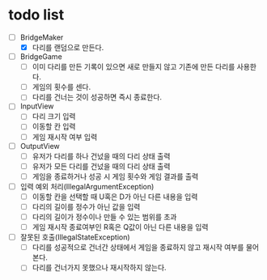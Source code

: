 # todo list

- [ ] BridgeMaker
  - [x] 다리를 랜덤으로 만든다.
- [ ] BridgeGame
  - [ ] 이미 다리를 만든 기록이 있으면 새로 만들지 않고 기존에 만든 다리를 사용한다.
  - [ ] 게임의 횟수를 센다.
  - [ ] 다리를 건너는 것이 성공하면 즉시 종료한다.
- [ ] InputView
  - [ ] 다리 크기 입력
  - [ ] 이동할 칸 입력
  - [ ] 게임 재시작 여부 입력
- [ ] OutputView
  - [ ] 유저가 다리를 하나 건넜을 때의 다리 상태 출력
  - [ ] 유저가 모든 다리를 건넜을 때의 다리 상태 출력
  - [ ] 게임을 종료하거나 성공 시 게임 횟수와 게임 결과를 출력
- [ ] 입력 예외 처리(IllegalArgumentException)
  - [ ] 이동할 칸을 선택할 때 U혹은 D가 아닌 다른 내용을 입력
  - [ ] 다리의 길이를 정수가 아닌 값을 입력
  - [ ] 다리의 길이가 정수이나 만들 수 있는 범위를 초과
  - [ ] 게임 재시작 종료여부인 R혹은 Q값이 아닌 다른 내용을 입력
- [ ] 잘못된 호출(IllegalStateException)
  - [ ] 다리를 성공적으로 건너간 상태에서 게임을 종료하지 않고 재시작 여부를 물어본다.
  - [ ] 다리를 건너가지 못했으나 재시작하지 않는다.